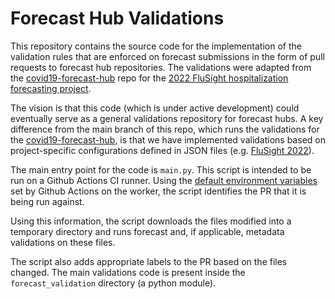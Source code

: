 # Forecast Hub Validations

This repository contains the source code for the implementation of the validation rules that are enforced on forecast submissions in the form of pull requests to forecast hub repositories. The validations were adapted from the [covid19-forecast-hub](https://github.com/reichlab/covid19-forecast-hub) repo for the [2022 FluSight hospitalization forecasting project](https://github.com/cdcepi/Flusight-forecast-data). 

The vision is that this code (which is under active development) could eventually serve as a general validations repository for forecast hubs. A key difference from the main branch of this repo, which runs the validations for the [covid19-forecast-hub](https://github.com/reichlab/covid19-forecast-hub), is that we have implemented validations based on project-specific configurations defined in JSON files (e.g. [FluSight 2022](https://github.com/cdcepi/Flusight-forecast-data/blob/master/project-config.json)). 

The main entry point for the code is `main.py`. This script is intended to be run on a Github Actions CI runner. Using the [default environment variables](https://docs.github.com/en/actions/reference/environment-variables#default-environment-variables) set by Github Actions on the worker, the script identifies the PR that it is being run against. 

Using this information, the script downloads the files modified into a temporary directory and runs forecast and, if applicable, metadata validations on these files. 

The script also adds appropriate labels to the PR based on the files changed. The main validations code is present inside the `forecast_validation` directory (a python module).
